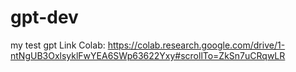 # gpt-dev
my test gpt
Link Colab: https://colab.research.google.com/drive/1-ntNgUB3OxlsyklFwYEA6SWp63622Yxy#scrollTo=ZkSn7uCRqwLR
